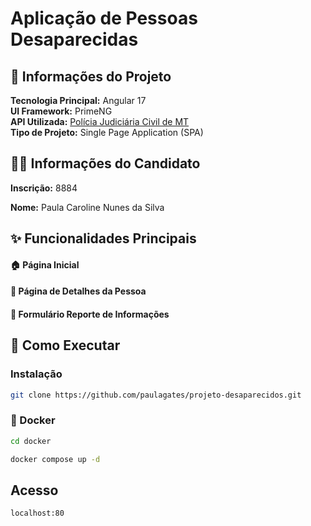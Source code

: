 # Aplicação de Pessoas Desaparecidas

## 📌 Informações do Projeto

**Tecnologia Principal:** Angular 17  
**UI Framework:** PrimeNG  
**API Utilizada:** [Polícia Judiciária Civil de MT](https://abitus-api.geia.vip/swagger-ui/index.html)  
**Tipo de Projeto:** Single Page Application (SPA)

## 🧑‍💻 Informações do Candidato
**Inscrição:**  8884

**Nome:** Paula Caroline Nunes da Silva

## ✨ Funcionalidades Principais

#### 🏠 Página Inicial
#### 👤 Página de Detalhes da Pessoa
#### 📝 Formulário Reporte de Informações

## 🚀 Como Executar

### Instalação
```bash
git clone https://github.com/paulagates/projeto-desaparecidos.git

```

### 🐳 Docker 

```bash
cd docker

docker compose up -d
```

## Acesso
```bash
localhost:80
```

